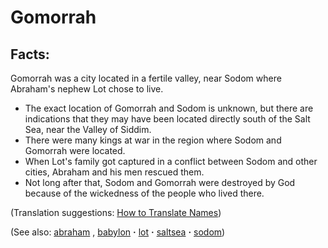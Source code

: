 # Gomorrah #

## Facts: ##

Gomorrah was a city located in a fertile valley, near Sodom where Abraham's nephew Lot chose to live.

* The exact location of Gomorrah and Sodom is unknown, but there are indications that they may have been located directly south of the Salt Sea, near the Valley of Siddim.
* There were many kings at war in the region where Sodom and Gomorrah were located.
* When Lot's family got captured in a conflict between Sodom and other cities, Abraham and his men rescued them.
* Not long after that, Sodom and Gomorrah were destroyed by God because of the wickedness of the people who lived there.

(Translation suggestions: [How to Translate Names](https://git.door43.org/Door43/en-ta-translate-vol1/src/master/content/translate_names.md))

(See also: [abraham](../other/abraham.md) , [babylon](../other/babylon.md) **·** [lot](../other/lot.md) **·** [saltsea](../other/saltsea.md) **·** [sodom](../other/sodom.md))

## 